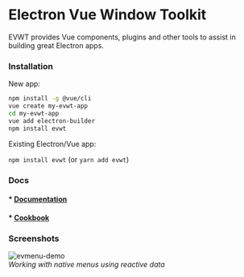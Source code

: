 # Electron Vue Window Toolkit

EVWT provides Vue components, plugins and other tools to assist in building great Electron apps.

### Installation

New app:

```bash
npm install -g @vue/cli
vue create my-evwt-app
cd my-evwt-app
vue add electron-builder
npm install evwt
```

Existing Electron/Vue app:

`npm install evwt` (or `yarn add evwt`)

### Docs

#### * [Documentation](https://evwt.net/)

#### * [Cookbook](https://github.com/evwt/evwt/blob/master/CookBook.md)

### Screenshots

![evmenu-demo](https://user-images.githubusercontent.com/611996/89112631-2654df00-d42b-11ea-8f7a-eec2c9ab4e83.gif)
<br>
_Working with native menus using reactive data_